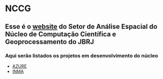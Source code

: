 # NCCG

## Esse é o [website](https://nccg.github.io/) do Setor de Análise Espacial do Núcleo de Computação Científica e Geoprocessamento do JBRJ

### Aqui serão listados os projetos em desenvolvimento do núcleo

- [AZURE](https://portal.azure.com/#home)
- [INMA](https://github.com/Projeto-BHRD-INMA)
